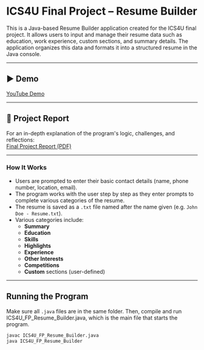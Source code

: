 # ICS4U Final Project – Resume Builder

This is a Java-based Resume Builder application created for the ICS4U final project. It allows users to input and manage their resume data such as education, work experience, custom sections, and summary details. The application organizes this data and formats it into a structured resume in the Java console.

---

## ▶️ Demo

[YouTube Demo](https://www.youtube.com/watch?v=l_4ur4XKv8I)

---

## 📄 Project Report

For an in-depth explanation of the program's logic, challenges, and reflections:  
[Final Project Report (PDF)](ICS4U_FP_Final_Farhaan_Ali.pdf)

---

### How It Works

- Users are prompted to enter their basic contact details (name, phone number, location, email).
- The program works with the user step by step as they enter prompts to complete various categories of the resume.
- The resume is saved as a `.txt` file named after the name given (e.g. `John Doe - Resume.txt`).
- Various categories include:
  - **Summary**
  - **Education**
  - **Skills**
  - **Highlights**
  - **Experience**
  - **Other Interests**
  - **Competitions**
  - **Custom** sections (user-defined)

---

## Running the Program

Make sure all `.java` files are in the same folder. Then, compile and run ICS4U_FP_Resume_Builder.java, which is the main file that starts the program.

```bash
javac ICS4U_FP_Resume_Builder.java
java ICS4U_FP_Resume_Builder
